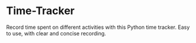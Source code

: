 # Time-Tracker
Record time spent on different activities with this Python time tracker. Easy to use, with clear and concise recording.
